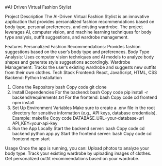 #AI-Driven Virtual Fashion Stylist

Project Description
The AI-Driven Virtual Fashion Stylist is an innovative application that provides personalized fashion recommendations based on body type, personal preferences, and existing wardrobe. The project leverages AI, computer vision, and machine learning techniques for body type analysis, outfit suggestions, and wardrobe management.

Features
Personalized Fashion Recommendations: Provides fashion suggestions based on the user’s body type and preferences.
Body Type Analysis: Uses computer vision techniques and AI models to analyze body shapes and generate style suggestions accordingly.
Wardrobe Management: Tracks the user’s existing wardrobe and suggests new outfits from their own clothes.
Tech Stack
Frontend: React, JavaScript, HTML, CSS
Backend: Python
Installation
1. Clone the Repository
bash
Copy code
git clone 
2. Install Dependencies
For the backend:
bash
Copy code
pip install -r backend/requirements.txt
For the frontend:
bash
Copy code
cd frontend
npm install
3. Set Up Environment Variables
Make sure to create a .env file in the root directory for sensitive information (e.g., API keys, database credentials).
Example:
makefile
Copy code
DATABASE_URL=your-database-url
API_KEY=your-api-key
4. Run the App Locally
Start the backend server:
bash
Copy code
cd backend
python app.py
Start the frontend server:
bash
Copy code
cd frontend
npm start

Usage
Once the app is running, you can:
Upload photos to analyze your body type.
Track your existing wardrobe by uploading images of clothes.
Get personalized outfit recommendations based on your wardrobe.

